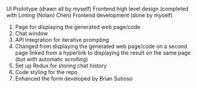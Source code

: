 UI Prototype (drawn all by myself)
Frontend high level design (completed with Liming (Nolan) Chen)
Frontend development (done by myself)
1. Page for displaying the generated web page/code
2. Chat window
3. API integration for iterative prompting
4. Changed from displaying the generated web page/code on a second page linked from a hyperlink to displaying the result on the same page (but with automatic scrolling)
5. Set up Redux for storing chat history
6. Code styling for the repo
7. Enhanced the form developed by Brian Sutioso